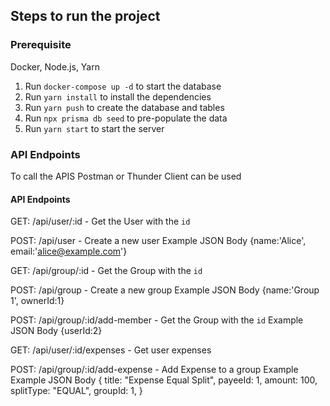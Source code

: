 ## Steps to run the project

### Prerequisite

Docker, Node.js, Yarn

1. Run `docker-compose up -d` to start the database
2. Run `yarn install` to install the dependencies
3. Run `yarn push` to create the database and tables
4. Run `npx prisma db seed` to pre-populate the data
5. Run `yarn start` to start the server

### API Endpoints

To call the APIS Postman or Thunder Client can be used

#### API Endpoints

GET: /api/user/:id - Get the User with the `id`

POST: /api/user - Create a new user
Example JSON Body {name:'Alice', email:'alice@example.com'}

GET: /api/group/:id - Get the Group with the `id`

POST: /api/group - Create a new group
Example JSON Body {name:'Group 1', ownerId:1}

POST: /api/group/:id/add-member - Get the Group with the `id`
Example JSON Body {userId:2}

GET: /api/user/:id/expenses - Get user expenses

POST: /api/group/:id/add-expense - Add Expense to a group
Example Example JSON Body {
title: "Expense Equal Split",
payeeId: 1,
amount: 100,
splitType: "EQUAL",
groupId: 1,
}
